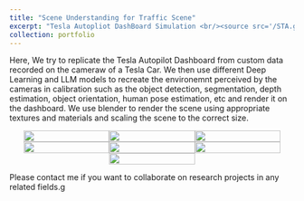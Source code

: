 ```yaml
---
title: "Scene Understanding for Traffic Scene"
excerpt: "Tesla Autopliot DashBoard Simulation <br/><source src='/STA.github.io/images/Video_1_0.mp4'>"
collection: portfolio
---
```


Here, We try to replicate the Tesla Autopilot Dashboard from custom data recorded on the cameraw of a Tesla Car. We then use different Deep Learning and LLM models to recreate the environemnt perceived by the cameras in calibration such as the object detection, segmentation, depth estimation, object orientation, human pose estimation, etc and render it on the dashboard. We use blender to render the scene using appropriate textures and materials and scaling the scene to the correct size.

<div style="display: flex; flex-wrap: wrap; justify-content: center; ">
  <div style="width: 30%; text-align: center;">
    <img src="/STA.github.io/images/image_4_1.jpg" style="width: 100%; height: auto; display: block; margin: auto;" >
  </div>

  <div style="width: 30%; text-align: center;">
    <img src="/STA.github.io/images/image_4_2.jpg"  style="width: 100%; height: auto; display: block; margin: auto;">
  </div>

  <div style="width: 30%; text-align: center;">
    <img src="/STA.github.io/images/image_4_3.jpg" style="width: 100%; height: auto; display: block; margin: auto;">
  </div>

  <div style="width: 30%; text-align: center;">
    <img src="/STA.github.io/images/image_4_4.jpg" style="width: 100%; height: auto; display: block; margin: auto;">
  </div>


  <div style="width: 30%; text-align: center;">
    <img src="/STA.github.io/images/image_4_5.jpg" style="width: 100%; height: auto;">
  </div>

  <div style="width: 30%; text-align: center;">
    <img src="/STA.github.io/images/image_4_6.jpg"  style="width: 100%; height: auto;">
  </div>

  <div style="width: 30%; text-align: center;">
    <img src="/STA.github.io/images/image_4_7.jpg" style="width: 100%; height: auto;">
  </div>
</div>

Please contact me if you want to collaborate on research projects in any related fields.g